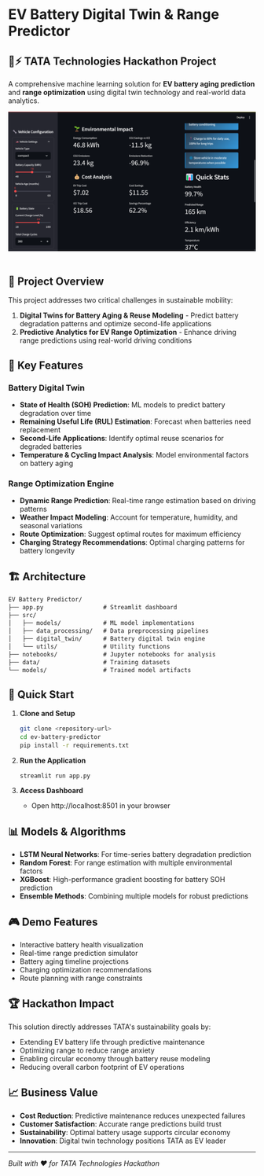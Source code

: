 # EV Battery Digital Twin & Range Predictor

## 🚗⚡ TATA Technologies Hackathon Project

A comprehensive machine learning solution for **EV battery aging prediction** and **range optimization** using digital twin technology and real-world data analytics.

![](https://github.com/Kash1444/ev-battery-predictor/blob/54d5e846e12cc5e1b855f0c3f265a23e0f574a01/Screenshot%20(33).png)
![]()

## 🎯 Project Overview

This project addresses two critical challenges in sustainable mobility:

1. **Digital Twins for Battery Aging & Reuse Modeling** - Predict battery degradation patterns and optimize second-life applications
2. **Predictive Analytics for EV Range Optimization** - Enhance driving range predictions using real-world driving conditions

## 🔬 Key Features

### Battery Digital Twin
- **State of Health (SOH) Prediction**: ML models to predict battery degradation over time
- **Remaining Useful Life (RUL) Estimation**: Forecast when batteries need replacement
- **Second-Life Applications**: Identify optimal reuse scenarios for degraded batteries
- **Temperature & Cycling Impact Analysis**: Model environmental factors on battery aging

### Range Optimization Engine
- **Dynamic Range Prediction**: Real-time range estimation based on driving patterns
- **Weather Impact Modeling**: Account for temperature, humidity, and seasonal variations
- **Route Optimization**: Suggest optimal routes for maximum efficiency
- **Charging Strategy Recommendations**: Optimal charging patterns for battery longevity

## 🏗️ Architecture

```
EV Battery Predictor/
├── app.py                 # Streamlit dashboard
├── src/
│   ├── models/            # ML model implementations
│   ├── data_processing/   # Data preprocessing pipelines
│   ├── digital_twin/      # Battery digital twin engine
│   └── utils/             # Utility functions
├── notebooks/             # Jupyter notebooks for analysis
├── data/                  # Training datasets
└── models/                # Trained model artifacts
```

## 🚀 Quick Start

1. **Clone and Setup**
   ```bash
   git clone <repository-url>
   cd ev-battery-predictor
   pip install -r requirements.txt
   ```

2. **Run the Application**
   ```bash
   streamlit run app.py
   ```

3. **Access Dashboard**
   - Open http://localhost:8501 in your browser

## 📊 Models & Algorithms

- **LSTM Neural Networks**: For time-series battery degradation prediction
- **Random Forest**: For range estimation with multiple environmental factors
- **XGBoost**: High-performance gradient boosting for battery SOH prediction
- **Ensemble Methods**: Combining multiple models for robust predictions

## 🎮 Demo Features

- Interactive battery health visualization
- Real-time range prediction simulator
- Battery aging timeline projections
- Charging optimization recommendations
- Route planning with range constraints

## 🏆 Hackathon Impact

This solution directly addresses TATA's sustainability goals by:
- Extending EV battery life through predictive maintenance
- Optimizing range to reduce range anxiety
- Enabling circular economy through battery reuse modeling
- Reducing overall carbon footprint of EV operations

## 📈 Business Value

- **Cost Reduction**: Predictive maintenance reduces unexpected failures
- **Customer Satisfaction**: Accurate range predictions build trust
- **Sustainability**: Optimal battery usage supports circular economy
- **Innovation**: Digital twin technology positions TATA as EV leader

---

*Built with ❤️ for TATA Technologies Hackathon*
